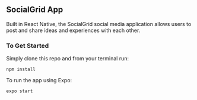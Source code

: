 ## SocialGrid App

<p>Built in React Native, the SocialGrid social media application allows users to post and share ideas and experiences with each other.</p>

### To Get Started

<p>Simply clone this repo and from your terminal run:</p>

```
npm install
```

<p>To run the app using Expo:</p>

```
expo start
```
